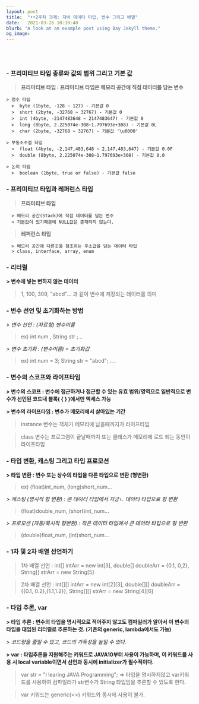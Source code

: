 ```yaml
---
layout: post
title:  "••2주차 과제: 자바 데이터 타입, 변수 그리고 배열"
date:   2021-03-26 10:10:40
blurb: "A look at an example post using Bay Jekyll theme."
og_image: 
---
```

<br />
<br />


### - 프리미티브 타입 종류와 값의 범위 그리고 기본 값

> **프리미티브 타입 : 프리미티브 타입은 메모리 공간에 직접 데이터를 담는 변수**
  
  
    > 정수 타입
      >  byte (1byte, -128 ~ 127) - 기본값 0
      >  short (2byte, -32768 ~ 32767) - 기본값 0
      >  int (4byte, -2147483648 ~ 2147483647) - 기본값 0
      >  long (8byte, 2.225074e-308~1.797693e+308) - 기본값 0L
      >  char (2byte, -32768 ~ 32767) - 기본값 '\u0000'

    > 부동소수점 타입
      >  float (4byte, -2,147,483,648 ~ 2,147,483,647) - 기본값 0.0F
      >  double (8byte, 2.225074e-308~1.797693e+308) - 기본값 0.0

    > 논리 타입
      >  boolean (1byte, true or false) - 기본값 false

### - 프리미티브 타입과 레퍼런스 타입

> **프리미티브 타입**

      > 메모리 공간(Stack)에 직접 데이터를 담는 변수
      > 기본값이 있기때문에 NULL값은 존재하지 않는다.

> **레퍼런스 타입**

      > 메모리 공간에 다른곳을 참조하는 주소값을 담는 데이터 타입
      > class, interface, array, enum

### - 리터럴

**> 변수에 넣는 변하지 않는 데이터**

> 1, 100, 309, "abcd"... 과 같이 변수에 저장되는 데이터를 의미

### - 변수 선언 및 초기화하는 방법

_> 변수 선언 : (자료형) 변수이름_

> ex) int num  , String str ;...

_> 변수 초기화 : (변수이름) = 초기화값_

> ex) int num = 3; String str = "abcd"; ....


### - 변수의 스코프와 라이프타임

**> 변수의 스코프 : 변수에 접근하거나 접근할 수 있는 유효 범위/영역으로 일반적으로 변수가 선언된 코드내 블록( {  } )에서만 액세스 가능**


**> 변수의 라이프타임 : 변수가 메모리에서 살아있는 기간**

> instance 변수는 객체가 메모리에 남을때까지가 라이프타임

> class 변수는 프로그램이 끝날때까지 또는 클래스가 메모리에 로드 되는 동안이 라이프타임


### - 타입 변환, 캐스팅 그리고 타입 프로모션

**>  타입 변환 : 변수 또는 상수의 타입을 다른 타입으로 변환 (형변환)**

> ex) (float)int_num, (long)short_num...

_> 캐스팅 (명시적 형 변환) : 큰 데이터 타입에서 자긍ㄴ 데이터 타입으로 형 변환_

> (float)double_num, (short)int_num...

_> 프로모션 (자동/묵시적 형변환) : 작은 데이터 타입에서 큰 데이터 타입으로 형 변환_

> (double)float_num, (int)short_num...

### - 1차 및 2차 배열 선언하기

> 1차 배열 선언 : int[] intArr = new int[3], double[] doubleArr = {0.1, 0,2}, String[] strArr = new String[5]

> 2차 배열 선언 : int[][] intArr = new int[2][3], double[][] doubleArr = {{0.1, 0.2},{1.1,1.2}}, String[][] strArr = new String[4][6]


### - 타입 추론, var

**> 타입 추론 : 변수의 타입을 명시적으로 적어주지 않고도 컴파일러가 알아서 이 변수의 타입을 대입된 리터럴로 추론하는 것. (기존의 generic, lambda에서도 가능)**

_> 코드량을 줄일 수 있고, 코드의 가독성을 높일 수 있다._

**> var : 타입추론을 지원해주는 키워드로 JAVA10부터 사용이 가능하며, 이 키워드를 사용 시 local variable이면서 선언과 동시에 initializer가  필수적이다.**

> var str = "I learing JAVA Programming"; => 타입을 명시하지않고 var키워드를 사용하여 컴파일러가 str변수가 String 타입임을 추론할 수 있도록 한다.

> var 키워드는 generic(<>) 키워드와 동시에 사용이 불가.
 
